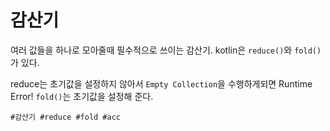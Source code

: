 # 감산기

여러 값들을 하나로 모아줄때 필수적으로 쓰이는 감산기.
kotlin은 `reduce()`와 `fold()`가 있다.

reduce는 초기값을 설정하지 않아서 `Empty Collection`을 수행하게되면 Runtime Error!
`fold()`는 초기값을 설정해 준다.


 `#감산기 #reduce #fold #acc`

